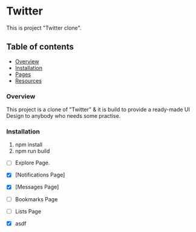 # Twitter

This is project "Twitter clone".

## Table of contents

- [Overview](#overview)
- [Installation](#installation)
- [Pages](#pages)
- [Resources](#resources)

### Overview <a name="overview" />

This project is a clone of "Twitter" & it is build to provide a ready-made UI Design to anybody who needs some practise.

### Installation <a name="installation" />

1. npm install
2. npm run build


- [ ] Explore Page.
- [x] [Notifications Page]
- [x] [Messages Page]
- [ ] Bookmarks Page
- [ ] Lists Page
- [x] asdf


